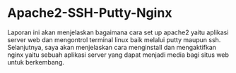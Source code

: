 # Apache2-SSH-Putty-Nginx
Laporan ini akan menjelaskan bagaimana cara set up apache2 yaitu aplikasi server web dan mengontrol terminal linux baik melalui putty maupun ssh. Selanjutnya, saya akan menjelaskan cara menginstall dan mengaktifkan nginx yaitu sebuah aplikasi server yang dapat menjadi media bagi situs web untuk berkembang.
